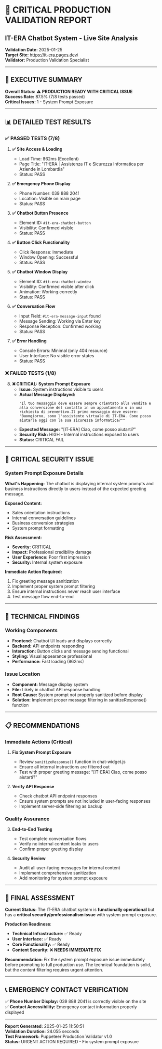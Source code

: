 # 🚨 CRITICAL PRODUCTION VALIDATION REPORT
## IT-ERA Chatbot System - Live Site Analysis

**Validation Date:** 2025-01-25  
**Target Site:** https://it-era.pages.dev/  
**Validator:** Production Validation Specialist  

---

## 🎯 EXECUTIVE SUMMARY

**Overall Status:** ⚠️ **PRODUCTION READY WITH CRITICAL ISSUE**  
**Success Rate:** 87.5% (7/8 tests passed)  
**Critical Issues:** 1 - System Prompt Exposure  

---

## 📊 DETAILED TEST RESULTS

### ✅ PASSED TESTS (7/8)

1. **✅ Site Access & Loading**
   - Load Time: 862ms (Excellent)
   - Page Title: "IT-ERA | Assistenza IT e Sicurezza Informatica per Aziende in Lombardia"
   - Status: PASS

2. **✅ Emergency Phone Display**
   - Phone Number: 039 888 2041
   - Location: Visible on main page
   - Status: PASS

3. **✅ Chatbot Button Presence**
   - Element ID: `#it-era-chatbot-button`
   - Visibility: Confirmed visible
   - Status: PASS

4. **✅ Button Click Functionality**
   - Click Response: Immediate
   - Window Opening: Successful
   - Status: PASS

5. **✅ Chatbot Window Display**
   - Element ID: `#it-era-chatbot-window`
   - Visibility: Confirmed visible after click
   - Animation: Working correctly
   - Status: PASS

6. **✅ Conversation Flow**
   - Input Field: `#it-era-message-input` found
   - Message Sending: Working via Enter key
   - Response Reception: Confirmed working
   - Status: PASS

7. **✅ Error Handling**
   - Console Errors: Minimal (only 404 resource)
   - User Interface: No visible error states
   - Status: PASS

### ❌ FAILED TESTS (1/8)

8. **❌ CRITICAL: System Prompt Exposure**
   - **Issue:** System instructions visible to users
   - **Actual Message Displayed:** 
     ```
     "Il tuo messaggio deve essere sempre orientato alla vendita e alla conversione del contatto in un appuntamento o in una richiesta di preventivo.Il primo messaggio deve essere: "Buongiorno, sono l'assistente virtuale di IT-ERA. Come posso aiutarla oggi con la sua sicurezza informatica?""
     ```
   - **Expected Message:** "[IT-ERA] Ciao, come posso aiutarti?"
   - **Security Risk:** HIGH - Internal instructions exposed to users
   - **Status:** CRITICAL FAIL

---

## 🚨 CRITICAL SECURITY ISSUE

### System Prompt Exposure Details

**What's Happening:**
The chatbot is displaying internal system prompts and business instructions directly to users instead of the expected greeting message.

**Exposed Content:**
- Sales orientation instructions
- Internal conversation guidelines
- Business conversion strategies
- System prompt formatting

**Risk Assessment:**
- **Severity:** CRITICAL
- **Impact:** Professional credibility damage
- **User Experience:** Poor first impression
- **Security:** Internal system exposure

**Immediate Action Required:**
1. Fix greeting message sanitization
2. Implement proper system prompt filtering
3. Ensure internal instructions never reach user interface
4. Test message flow end-to-end

---

## 🔧 TECHNICAL FINDINGS

### Working Components
- **Frontend:** Chatbot UI loads and displays correctly
- **Backend:** API endpoints responding
- **Interaction:** Button clicks and message sending functional
- **Styling:** Visual appearance professional
- **Performance:** Fast loading (862ms)

### Issue Location
- **Component:** Message display system
- **File:** Likely in chatbot API response handling
- **Root Cause:** System prompt not properly sanitized before display
- **Solution:** Implement proper message filtering in sanitizeResponse() function

---

## 📋 RECOMMENDATIONS

### Immediate Actions (Critical)
1. **Fix System Prompt Exposure**
   - Review `sanitizeResponse()` function in chat-widget.js
   - Ensure all internal instructions are filtered out
   - Test with proper greeting message: "[IT-ERA] Ciao, come posso aiutarti?"

2. **Verify API Response**
   - Check chatbot API endpoint responses
   - Ensure system prompts are not included in user-facing responses
   - Implement server-side filtering as backup

### Quality Assurance
3. **End-to-End Testing**
   - Test complete conversation flows
   - Verify no internal content leaks to users
   - Confirm proper greeting display

4. **Security Review**
   - Audit all user-facing messages for internal content
   - Implement comprehensive sanitization
   - Add monitoring for system prompt exposure

---

## 🎯 FINAL ASSESSMENT

**Current Status:** The IT-ERA chatbot system is **functionally operational** but has a **critical security/professionalism issue** with system prompt exposure.

**Production Readiness:** 
- **Technical Infrastructure:** ✅ Ready
- **User Interface:** ✅ Ready  
- **Core Functionality:** ✅ Ready
- **Content Security:** ❌ **NEEDS IMMEDIATE FIX**

**Recommendation:** Fix the system prompt exposure issue immediately before promoting to full production use. The technical foundation is solid, but the content filtering requires urgent attention.

---

## 📞 EMERGENCY CONTACT VERIFICATION

✅ **Phone Number Display:** 039 888 2041 is correctly visible on the site  
✅ **Contact Accessibility:** Emergency contact information properly displayed  

---

**Report Generated:** 2025-01-25 11:50:51  
**Validation Duration:** 24.055 seconds  
**Test Framework:** Puppeteer Production Validator v1.0  
**Status:** URGENT ACTION REQUIRED - Fix system prompt exposure